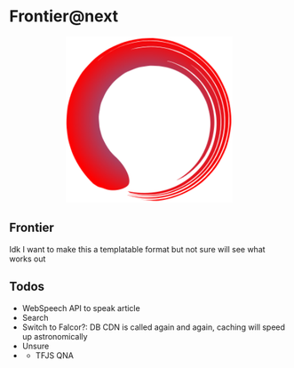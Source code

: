 # Frontier@next

<div align="center">
<img width="300px" src="./public/icons/frontier.svg"/>
</div>

## Frontier
Idk I want to make this a templatable format but not sure will see what works out

## Todos
- WebSpeech API to speak article
- Search
- Switch to Falcor?: DB CDN is called again and again, caching will speed up astronomically
- Unsure
- - TFJS QNA